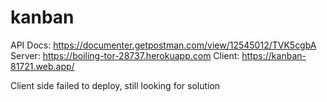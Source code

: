 # kanban

API Docs: https://documenter.getpostman.com/view/12545012/TVK5cgbA
Server: https://boiling-tor-28737.herokuapp.com
Client: https://kanban-81721.web.app/

Client side failed to deploy, still looking for solution
